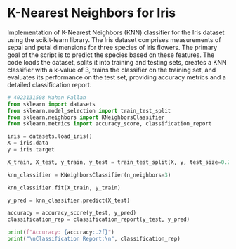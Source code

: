 # K-Nearest Neighbors for Iris 

Implementation of K-Nearest Neighbors (KNN) classifier for the Iris dataset using the scikit-learn library.
The Iris dataset comprises measurements of sepal and petal dimensions for three species of iris flowers.
The primary goal of the script is to predict the species based on these features.
The code loads the dataset, splits it into training and testing sets, creates a KNN classifier with a k-value of 3, trains the classifier on the training set, and evaluates its performance on the test set, providing accuracy metrics and a detailed classification report.

```python
# 4023131508 Mahan Fallah
from sklearn import datasets
from sklearn.model_selection import train_test_split
from sklearn.neighbors import KNeighborsClassifier
from sklearn.metrics import accuracy_score, classification_report

iris = datasets.load_iris()
X = iris.data
y = iris.target

X_train, X_test, y_train, y_test = train_test_split(X, y, test_size=0.2, random_state=42)

knn_classifier = KNeighborsClassifier(n_neighbors=3)

knn_classifier.fit(X_train, y_train)

y_pred = knn_classifier.predict(X_test)

accuracy = accuracy_score(y_test, y_pred)
classification_rep = classification_report(y_test, y_pred)

print(f"Accuracy: {accuracy:.2f}")
print("\nClassification Report:\n", classification_rep)
```